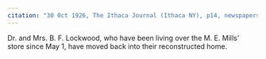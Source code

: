 ```yaml
---
citation: "30 0ct 1926, The Ithaca Journal (Ithaca NY), p14, newspapers.com" 
---
```

Dr. and Mrs. B. F. Lockwood, who have been living over the M. E. Mills' store since May 1, have moved back into their reconstructed home.